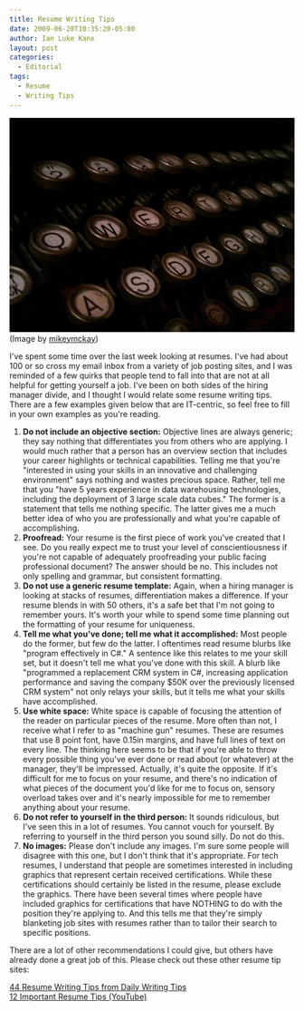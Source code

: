 ```yaml
---
title: Resume Writing Tips
date: 2009-06-20T10:35:20-05:00
author: Ian Luke Kane
layout: post
categories:
  - Editorial
tags:
  - Resume
  - Writing Tips
---
```


![(Image by mikeymckay)](/assets/typewriter.jpg)  
(Image by [mikeymckay](http://www.flickr.com/photos/mikeymckay/5146175109/sizes/z/in/photostream/))

I've spent some time over the last week looking at resumes. I've had
about 100 or so cross my email inbox from a variety of job posting
sites, and I was reminded of a few quirks that people tend to fall into
that are not at all helpful for getting yourself a job. I've been on
both sides of the hiring manager divide, and I thought I would relate
some resume writing tips. There are a few examples given below that are
IT-centric, so feel free to fill in your own examples as you're reading.

1.   **Do not include an objective section:** Objective lines are
     always generic; they say nothing that differentiates you from
     others who are applying. I would much rather that a person has an
     overview section that includes your career highlights or technical
     capabilities. Telling me that you're "interested in using your
     skills in an innovative and challenging environment" says nothing
     and wastes precious space. Rather, tell me that you "have 5 years
     experience in data warehousing technologies, including the
     deployment of 3 large scale data cubes." The former is a statement
     that tells me nothing specific. The latter gives me a much better
     idea of who you are professionally and what you're capable of
     accomplishing.
2.   **Proofread:** Your resume is the first piece of work you've
     created that I see. Do you really expect me to trust your level of
     conscientiousness if you're not capable of adequately proofreading
     your public facing professional document? The answer should be no.
     This includes not only spelling and grammar, but consistent
     formatting.
3.   **Do not use a generic resume template:** Again, when a hiring
     manager is looking at stacks of resumes, differentiation makes a
     difference. If your resume blends in with 50 others, it's a safe
     bet that I'm not going to remember yours. It's worth your while to
     spend some time planning out the formatting of your resume for
     uniqueness.
4.   **Tell me what you've done; tell me what it accomplished:** Most
     people do the former, but few do the latter. I oftentimes read
     resume blurbs like "program effectively in C#." A sentence like
     this relates to me your skill set, but it doesn't tell me what
     you've done with this skill. A blurb like "programmed a replacement
     CRM system in C#, increasing application performance and saving the
     company $50K over the previously licensed CRM system" not only
     relays your skills, but it tells me what your skills have
     accomplished.
5.   **Use white space:** White space is capable of focusing the
     attention of the reader on particular pieces of the resume. More
     often than not, I receive what I refer to as "machine gun" resumes.
     These are resumes that use 8 point font, have 0.15in margins, and
     have full lines of text on every line. The thinking here seems to
     be that if you're able to throw every possible thing you've ever
     done or read about (or whatever) at the manager, they'll be
     impressed. Actually, it's quite the opposite. If it's difficult for
     me to focus on your resume, and there's no indication of what
     pieces of the document you'd like for me to focus on, sensory
     overload takes over and it's nearly impossible for me to remember
     anything about your resume.
6.   **Do not refer to yourself in the third person:** It sounds
     ridiculous, but I've seen this in a lot of resumes. You cannot
     vouch for yourself. By referring to yourself in the third person
     you sound silly. Do not do this.
7.   **No images:** Please don't include any images. I'm sure some
     people will disagree with this one, but I don't think that it's
     appropriate. For tech resumes, I understand that people are
     sometimes interested in including graphics that represent certain
     received certifications. While these certifications should
     certainly be listed in the resume, please exclude the graphics.
     There have been several times where people have included graphics
     for certifications that have NOTHING to do with the position
     they're applying to. And this tells me that they're simply
     blanketing job sites with resumes rather than to tailor their
     search to specific positions.

There are a lot of other recommendations I could give, but others have
already done a great job of this. Please check out these other resume
tip sites:

[44 Resume Writing Tips from Daily Writing Tips](http://www.dailywritingtips.com/resume-writing-tips/)  
[12 Important Resume Tips (YouTube)](http://www.youtube.com/watch?v=RIG4_GNHHHg)